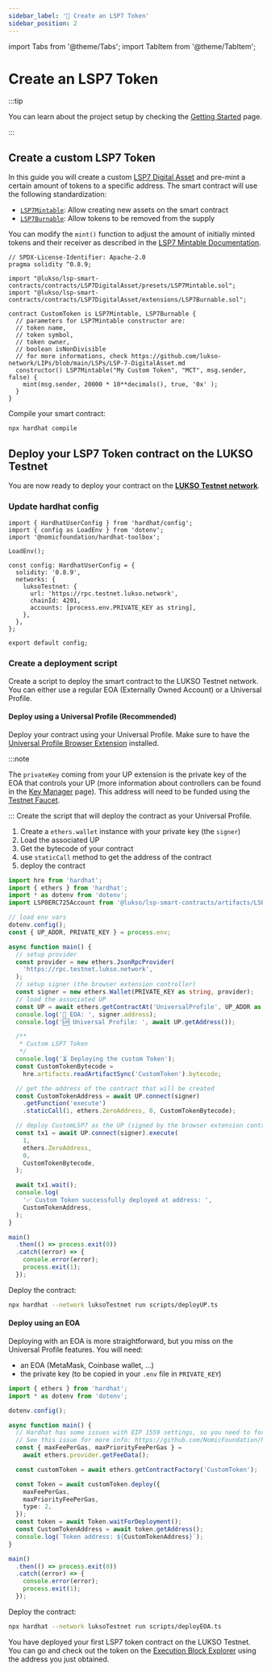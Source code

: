 ```yaml
---
sidebar_label: '🌄 Create an LSP7 Token'
sidebar_position: 2
---
```


import Tabs from '@theme/Tabs';
import TabItem from '@theme/TabItem';

# Create an LSP7 Token

:::tip

You can learn about the project setup by checking the [Getting Started](./getting-started.md) page.

:::

## Create a custom LSP7 Token

In this guide you will create a custom [LSP7 Digital Asset](../../standards/tokens/LSP7-Digital-Asset.md) and pre-mint a certain amount of tokens to a specific address. The smart contract will use the following standardization:

- [`LSP7Mintable`](../../contracts/contracts/LSP7DigitalAsset/presets/LSP7Mintable.md): Allow creating new assets on the smart contract
- [`LSP7Burnable`](../../contracts/contracts/LSP7DigitalAsset/extensions/LSP7Burnable.md): Allow tokens to be removed from the supply

You can modify the `mint()` function to adjust the amount of initially minted tokens and their receiver as described in the [LSP7 Mintable Documentation](../../contracts/contracts/LSP8IdentifiableDigitalAsset/presets/LSP8Mintable.md#mint).

```solidity title="contracts/MyCustomToken.sol"
// SPDX-License-Identifier: Apache-2.0
pragma solidity ^0.8.9;

import "@lukso/lsp-smart-contracts/contracts/LSP7DigitalAsset/presets/LSP7Mintable.sol";
import "@lukso/lsp-smart-contracts/contracts/LSP7DigitalAsset/extensions/LSP7Burnable.sol";

contract CustomToken is LSP7Mintable, LSP7Burnable {
  // parameters for LSP7Mintable constructor are:
  // token name,
  // token symbol,
  // token owner,
  // boolean isNonDivisible
  // for more informations, check https://github.com/lukso-network/LIPs/blob/main/LSPs/LSP-7-DigitalAsset.md
  constructor() LSP7Mintable("My Custom Token", "MCT", msg.sender, false) {
    mint(msg.sender, 20000 * 10**decimals(), true, '0x' );
  }
}
```

Compile your smart contract:

```bash
npx hardhat compile
```

<!-- ### 🍭 Bonus: create a MockContract to generate the UniversalProfile type

In order to deploy this Custom LSP7 contract, we will interact with a UniversalProfile. We can enhance the developer experience by generating the types for a `UniversalProfile` contract.
To do that, you can create a `MockContract.sol` file in the `contracts/` file with the following content:

```solidity title="contracts/MyCustomToken.sol"
// SPDX-License-Identifier: Apache-2.0
pragma solidity ^0.8.9;
import {UniversalProfile} from '@lukso/lsp-smart-contracts/contracts/UniversalProfile.sol';
```

We are now ready to build our contracts using the command:

```bash
npm run build
``` -->

## Deploy your LSP7 Token contract on the LUKSO Testnet

You are now ready to deploy your contract on the [**LUKSO Testnet network**](../../networks/testnet/parameters).

### Update hardhat config

```solidity title="contracts/MyCustomToken.sol"
import { HardhatUserConfig } from 'hardhat/config';
import { config as LoadEnv } from 'dotenv';
import '@nomicfoundation/hardhat-toolbox';

LoadEnv();

const config: HardhatUserConfig = {
  solidity: '0.8.9',
  networks: {
    luksoTestnet: {
      url: 'https://rpc.testnet.lukso.network',
      chainId: 4201,
      accounts: [process.env.PRIVATE_KEY as string],
    },
  },
};

export default config;
```

### Create a deployment script

Create a script to deploy the smart contract to the LUKSO Testnet network. You can either use a regular EOA (Externally Owned Account) or a Universal Profile.

#### Deploy using a Universal Profile (Recommended)

Deploy your contract using your Universal Profile. Make sure to have the [Universal Profile Browser Extension](/install-up-browser-extension) installed.

:::note

The `privateKey` coming from your UP extension is the private key of the EOA that controls your UP (more information about controllers can be found in the [Key Manager](../../standards/universal-profile/lsp6-key-manager.md) page). This address will need to be funded using the [Testnet Faucet](https://faucet.testnet.lukso.network/).

:::
Create the script that will deploy the contract as your Universal Profile.

1. Create a `ethers.wallet` instance with your private key (the `signer`)
2. Load the associated UP
3. Get the bytecode of your contract
4. use `staticCall` method to get the address of the contract
5. deploy the contract

```ts title="scripts/deployUP.ts"
import hre from 'hardhat';
import { ethers } from 'hardhat';
import * as dotenv from 'dotenv';
import LSP0ERC725Account from '@lukso/lsp-smart-contracts/artifacts/LSP0ERC725Account.json';

// load env vars
dotenv.config();
const { UP_ADDR, PRIVATE_KEY } = process.env;

async function main() {
  // setup provider
  const provider = new ethers.JsonRpcProvider(
    'https://rpc.testnet.lukso.network',
  );
  // setup signer (the browser extension controller)
  const signer = new ethers.Wallet(PRIVATE_KEY as string, provider);
  // load the associated UP
  const UP = await ethers.getContractAt('UniversalProfile', UP_ADDR as string);
  console.log('🔑 EOA: ', signer.address);
  console.log('🆙 Universal Profile: ', await UP.getAddress());

  /**
   * Custom LSP7 Token
   */
  console.log('⏳ Deploying the custom Token');
  const CustomTokenBytecode =
    hre.artifacts.readArtifactSync('CustomToken').bytecode;

  // get the address of the contract that will be created
  const CustomTokenAddress = await UP.connect(signer)
    .getFunction('execute')
    .staticCall(1, ethers.ZeroAddress, 0, CustomTokenBytecode);

  // deploy CustomLSP7 as the UP (signed by the browser extension controller)
  const tx1 = await UP.connect(signer).execute(
    1,
    ethers.ZeroAddress,
    0,
    CustomTokenBytecode,
  );

  await tx1.wait();
  console.log(
    '✅ Custom Token successfully deployed at address: ',
    CustomTokenAddress,
  );
}

main()
  .then(() => process.exit(0))
  .catch((error) => {
    console.error(error);
    process.exit(1);
  });
```

Deploy the contract:

```bash
npx hardhat --network luksoTestnet run scripts/deployUP.ts
```

#### Deploy using an EOA

Deploying with an EOA is more straightforward, but you miss on the Universal Profile features. You will need:

- an EOA (MetaMask, Coinbase wallet, ...)
- the private key (to be copied in your `.env` file in `PRIVATE_KEY`)

```ts title="scripts/deployEOA.ts"
import { ethers } from 'hardhat';
import * as dotenv from 'dotenv';

dotenv.config();

async function main() {
  // Hardhat has some issues with EIP 1559 settings, so you need to force it
  // See this issue for more info: https://github.com/NomicFoundation/hardhat/issues/3418
  const { maxFeePerGas, maxPriorityFeePerGas } =
    await ethers.provider.getFeeData();

  const customToken = await ethers.getContractFactory('CustomToken');

  const Token = await customToken.deploy({
    maxFeePerGas,
    maxPriorityFeePerGas,
    type: 2,
  });
  const token = await Token.waitForDeployment();
  const CustomTokenAddress = await token.getAddress();
  console.log(`Token address: ${CustomTokenAddress}`);
}

main()
  .then(() => process.exit(0))
  .catch((error) => {
    console.error(error);
    process.exit(1);
  });
```

Deploy the contract:

```bash
npx hardhat --network luksoTestnet run scripts/deployEOA.ts
```

You have deployed your first LSP7 token contract on the LUKSO Testnet. You can go and check out the token on the [Execution Block Explorer](https://explorer.execution.testnet.lukso.network/) using the address you just obtained.
